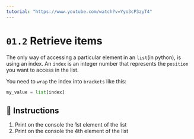 ```yaml
---
tutorial: "https://www.youtube.com/watch?v=Yyo3cP3zyT4"
---
```


# `01.2` Retrieve items

The only way of accessing a particular element in an `list`(in python), is using an index.
An `index` is an integer number that represents the `position` you want to access in the list.

You need to `wrap` the index into `brackets` like this:
```py
my_value = list[index]

```

## 📝 Instructions
1. Print on the console the 1st element of the list
2. Print on the console the 4th element of the list
